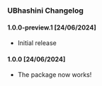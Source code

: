 ### UBhashini Changelog

#### 1.0.0-preview.1 [24/06/2024]

- Initial release

#### 1.0.0 [24/06/2024]

- The package now works!